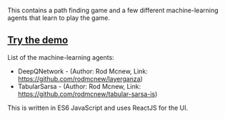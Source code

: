 This contains a path finding game and a few different machine-learning agents that learn to play the game.

## [Try the demo](http://rodmcnew.github.io/reinforcement-learning-agent-tester-js/)

List of the machine-learning agents:
- DeepQNetwork - (Author: Rod Mcnew, Link: https://github.com/rodmcnew/layerganza)
- TabularSarsa - (Author: Rod Mcnew, Link: https://github.com/rodmcnew/tabular-sarsa-js)

This is written in ES6 JavaScript and uses ReactJS for the UI.
